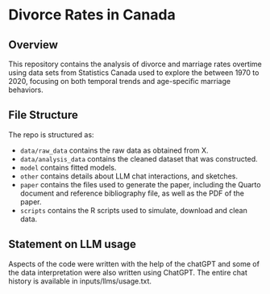 # Divorce Rates in Canada

## Overview

This repository contains the analysis of divorce and marriage rates overtime using data sets from Statistics Canada used to explore the between 1970 to 2020, focusing on both temporal trends and age-specific marriage behaviors.


## File Structure

The repo is structured as:

-   `data/raw_data` contains the raw data as obtained from X.
-   `data/analysis_data` contains the cleaned dataset that was constructed.
-   `model` contains fitted models. 
-   `other` contains details about LLM chat interactions, and sketches.
-   `paper` contains the files used to generate the paper, including the Quarto document and reference bibliography file, as well as the PDF of the paper. 
-   `scripts` contains the R scripts used to simulate, download and clean data.


## Statement on LLM usage

Aspects of the code were written with the help of the chatGPT and some of the data interpretation were also written using ChatGPT. The entire chat history is available in inputs/llms/usage.txt.
